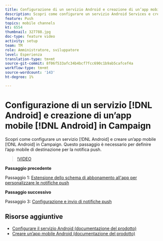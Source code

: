 ```yaml
---
title: Configurazione di un servizio Android e creazione di un’app mobile Android in Campaign
description: Scopri come configurare un servizio Android Services e creare un’app mobile Android in Campaign. Questo è necessario per definire l’app Neotrip come destinazione della notifica push.
feature: Push
topics: mobile channels
kt: 6554
thumbnail: 327788.jpg
doc-type: feature video
activity: setup
team: TM
role: Amministratore, sviluppatore
level: Esperienza
translation-type: tm+mt
source-git-commit: 8f06f533afc34b4bcf7fcc690c1b9ab5cafcef4a
workflow-type: tm+mt
source-wordcount: '143'
ht-degree: 1%

---
```



# Configurazione di un servizio [!DNL Android] e creazione di un’app mobile [!DNL Android] in Campaign

Scopri come configurare un servizio [!DNL Android] e creare un’app mobile [!DNL Android] in Campaign. Questo passaggio è necessario per definire l’app mobile di destinazione per la notifica push.

>[!VIDEO](https://video.tv.adobe.com/v/327788?quality=12)

**Passaggio precedente**

Passaggio 1: [Estensione dello schema di abbonamento all&#39;app per personalizzare le notifiche push](/help/tutorial-getting-started-with-push-notifications-for-android/extending-the-app-subscription-schema.md)

**Passaggio successivo**

Passaggio 3: [Configurazione e invio di notifiche push](/help/tutorial-getting-started-with-push-notifications-for-android/configuring-and-sending-push-notifications.md)

## Risorse aggiuntive

* [Configurare il servizio Android (documentazione del prodotto)](https://experienceleague.adobe.com/docs/campaign-classic/using/sending-messages/sending-push-notifications/configure-the-mobile-app/configuring-the-mobile-application-android.html#configuring-android-service)
* [Creare un’app mobile Android (documentazione del prodotto)](https://experienceleague.adobe.com/docs/campaign-classic/using/sending-messages/sending-push-notifications/configure-the-mobile-app/configuring-the-mobile-application-android.html#creating-android-app)

